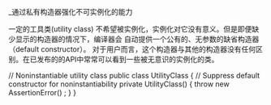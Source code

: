 _通过私有构造器强化不可实例化的能力

一定的工具类(utility class) 不希望被实例化，实例化对它没有意义。但是即便缺少显示的构造器的情况下，编译器会
自动提供一个公有的、无参数的缺省构造器（default constructor）。
对于用户而言，这个构造器与其他的构造器没有任何区别。在已发布的的API中常常可以看到一些被无意识的实例化的类。

// Noninstantiable utility class 
public class UtilityClass {
    // Suppress default constructor for noninstantiability 
    private UtilityClass() {
        throw new AssertionError() ;
    }
}